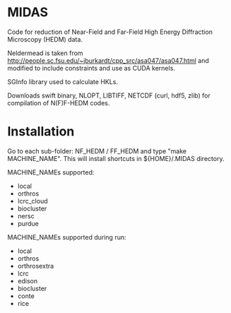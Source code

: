 # MIDAS

Code for reduction of Near-Field and Far-Field High Energy Diffraction Microscopy (HEDM) data.

Neldermead is taken from http://people.sc.fsu.edu/~jburkardt/cpp_src/asa047/asa047.html and modified to include constraints and use as CUDA kernels.

SGInfo library used to calculate HKLs.

Downloads swift binary, NLOPT, LIBTIFF, NETCDF (curl, hdf5, zlib) for compilation of N(F)F-HEDM codes.

# Installation
Go to each sub-folder: NF_HEDM / FF_HEDM and type "make MACHINE_NAME". This will install shortcuts in ${HOME}/.MIDAS directory.

MACHINE_NAMEs supported:
* local
* orthros
* lcrc_cloud
* biocluster
* nersc
* purdue

MACHINE_NAMEs supported during run:
* local
* orthros
* orthrosextra
* lcrc
* edison
* biocluster
* conte
* rice

